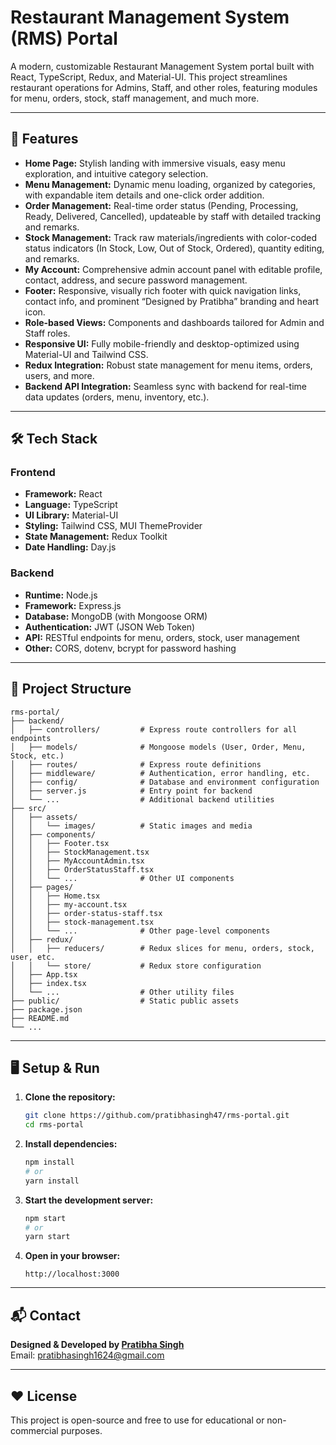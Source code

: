 # Restaurant Management System (RMS) Portal

A modern, customizable Restaurant Management System portal built with React, TypeScript, Redux, and Material-UI. This project streamlines restaurant operations for Admins, Staff, and other roles, featuring modules for menu, orders, stock, staff management, and much more.

---

## 🚀 Features

- **Home Page:** Stylish landing with immersive visuals, easy menu exploration, and intuitive category selection.
- **Menu Management:** Dynamic menu loading, organized by categories, with expandable item details and one-click order addition.
- **Order Management:** Real-time order status (Pending, Processing, Ready, Delivered, Cancelled), updateable by staff with detailed tracking and remarks.
- **Stock Management:** Track raw materials/ingredients with color-coded status indicators (In Stock, Low, Out of Stock, Ordered), quantity editing, and remarks.
- **My Account:** Comprehensive admin account panel with editable profile, contact, address, and secure password management.
- **Footer:** Responsive, visually rich footer with quick navigation links, contact info, and prominent “Designed by Pratibha” branding and heart icon.
- **Role-based Views:** Components and dashboards tailored for Admin and Staff roles.
- **Responsive UI:** Fully mobile-friendly and desktop-optimized using Material-UI and Tailwind CSS.
- **Redux Integration:** Robust state management for menu items, orders, users, and more.
- **Backend API Integration:** Seamless sync with backend for real-time data updates (orders, menu, inventory, etc.).

---

## 🛠️ Tech Stack

### Frontend
- **Framework:** React
- **Language:** TypeScript
- **UI Library:** Material-UI
- **Styling:** Tailwind CSS, MUI ThemeProvider
- **State Management:** Redux Toolkit
- **Date Handling:** Day.js

### Backend
- **Runtime:** Node.js
- **Framework:** Express.js
- **Database:** MongoDB (with Mongoose ORM)
- **Authentication:** JWT (JSON Web Token)
- **API:** RESTful endpoints for menu, orders, stock, user management
- **Other:** CORS, dotenv, bcrypt for password hashing

---

## 📂 Project Structure

```
rms-portal/
├── backend/
│   ├── controllers/         # Express route controllers for all endpoints
│   ├── models/              # Mongoose models (User, Order, Menu, Stock, etc.)
│   ├── routes/              # Express route definitions
│   ├── middleware/          # Authentication, error handling, etc.
│   ├── config/              # Database and environment configuration
│   ├── server.js            # Entry point for backend
│   └── ...                  # Additional backend utilities
├── src/
│   ├── assets/
│   │   └── images/          # Static images and media
│   ├── components/
│   │   ├── Footer.tsx
│   │   ├── StockManagement.tsx
│   │   ├── MyAccountAdmin.tsx
│   │   ├── OrderStatusStaff.tsx
│   │   └── ...              # Other UI components
│   ├── pages/
│   │   ├── Home.tsx
│   │   ├── my-account.tsx
│   │   ├── order-status-staff.tsx
│   │   ├── stock-management.tsx
│   │   └── ...              # Other page-level components
│   ├── redux/
│   │   ├── reducers/        # Redux slices for menu, orders, stock, user, etc.
│   │   └── store/           # Redux store configuration
│   ├── App.tsx
│   ├── index.tsx
│   └── ...                  # Other utility files
├── public/                  # Static public assets
├── package.json
├── README.md
└── ...
```

---


## 🖥️ Setup & Run

1. **Clone the repository:**
   ```bash
   git clone https://github.com/pratibhasingh47/rms-portal.git
   cd rms-portal
   ```

2. **Install dependencies:**
   ```bash
   npm install
   # or
   yarn install
   ```

3. **Start the development server:**
   ```bash
   npm start
   # or
   yarn start
   ```

4. **Open in your browser:**
   ```
   http://localhost:3000
   ```

---
<!-- 
## ✨ Main Components

- **Home:** Welcome screen, menu preview, and category navigation
- **Menu:** Accordion-based listing, item details, add-to-order button
- **OrderStatusStaff:** Staff can view, update, and manage order statuses easily
- **StockManagement:** Complete inventory view with add/edit, status, and remarks
- **MyAccountAdmin:** Admin’s profile page with editable personal and address details
- **Footer:** Informational footer with quick links, contact, and credits -->



<!-- ## 🧑‍💻 Customization

- **Change Branding:** Edit `Footer.tsx` and `Home.tsx` for restaurant name and designer credit.
- **Update Menu:** Modify menu fetching logic in Redux and backend API.
- **Role Management:** Expand user authentication and access control as needed. -->


<!-- ## 📸 Screenshots

> Coming soon! (Add screenshots/gifs here for Home, Orders, Stock, My Account, etc.) -->



## 📬 Contact

**Designed & Developed by [Pratibha Singh](https://github.com/pratibhasingh47)**  
Email: pratibhasingh1624@gmail.com

---

## ❤️ License

This project is open-source and free to use for educational or non-commercial purposes.
